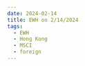 ```yaml
---
date: 2024-02-14
title: EWH on 2/14/2024
tags: 
  - EWH
  - Hong Kong
  - MSCI
  - foreign
---
```

<div class="post">
<snapshot-grid 
    :reports="['2024/02/13/CTA/EWH', '2024/02/14/CTA/EWH', '2024/02/14/MTP/EWH']"
    chart="2024/02/14/Chart/EWH"
/>
<p>

</p>
<p>

</p>
</div>